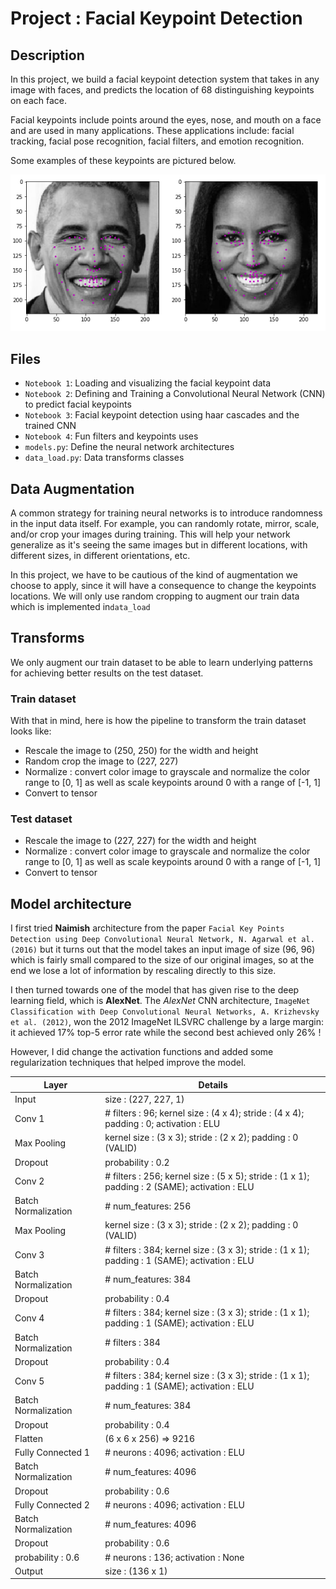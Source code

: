 # Project : Facial Keypoint Detection

## Description
In this project, we build a facial keypoint detection system 
that takes in any image with faces, and predicts the location
of 68 distinguishing keypoints on each face.

Facial keypoints include points around the eyes, nose, and mouth on a face and are used in many applications. These applications include: facial tracking, facial pose recognition, facial filters, and emotion recognition. 

Some examples of these keypoints are pictured below.

![Center Image](images-readme/sample.PNG)

## Files

* `Notebook 1`: Loading and visualizing the facial keypoint data
* `Notebook 2`: Defining and Training a Convolutional Neural Network (CNN) to predict facial keypoints
* `Notebook 3`: Facial keypoint detection using haar cascades and the trained CNN
* `Notebook 4`: Fun filters and keypoints uses
* `models.py`: Define the neural network architectures 
* `data_load.py`: Data transforms classes

## Data Augmentation

A common strategy for training neural networks is to introduce randomness in the input data itself. For example, you can randomly rotate, mirror, scale, and/or crop your images during training. This will help your network generalize as it's seeing the same images but in different locations, with different sizes, in different orientations, etc.

In this project, we have to be cautious of the kind of augmentation we choose to apply, since it will have a consequence to change the keypoints locations. We will only use random cropping to augment our train data which is implemented in`data_load`

## Transforms
We only augment our train dataset to be able to learn underlying patterns for achieving better results on the test dataset.

### Train dataset
With that in mind, here is how the pipeline to transform the train dataset looks like:
* Rescale the image to (250, 250) for the width and height
* Random crop the image to (227, 227)
* Normalize : convert color image to grayscale and normalize the color range to [0, 1] as well as scale keypoints around 0 with a range of [-1, 1]
* Convert to tensor

### Test dataset
 * Rescale the image to (227, 227) for the width and height
 *  Normalize : convert color image to grayscale and normalize the color range to [0, 1] as well as scale keypoints around 0 with a range of [-1, 1]
* Convert to tensor

## Model architecture
I first tried **Naimish** architecture from the paper 
`Facial Key Points Detection using Deep Convolutional Neural Network, N. Agarwal et al. (2016)` but it turns out that the model takes an input image of size (96, 96) which is fairly small compared to the size of our original images, so at the end we lose a lot of information by rescaling directly to this size.

I then turned towards one of the model that has given rise to the deep learning field, which is **AlexNet**. The *AlexNet* CNN architecture, `ImageNet Classification with Deep Convolutional Neural Networks, A. Krizhevsky et al. (2012)`, won the 2012 ImageNet ILSVRC challenge by a large margin: it achieved 17% top-5 error rate while the second best achieved only 26% ! 

However, I did change the activation functions and added some regularization techniques that helped improve the model.

| Layer               	| Details                                                                                          	|
|---------------------	|--------------------------------------------------------------------------------------------------	|
| Input               	| size : (227, 227, 1)                                                                             	|
| Conv 1              	| # filters : 96;  kernel size : (4 x 4);  stride : (4 x 4);  <br>padding : 0;   activation : ELU          	|
| Max Pooling         	| kernel size : (3 x 3);  stride : (2 x 2);  padding : 0 (VALID)                                     	|
| Dropout             	| probability : 0.2                                                                                	|
| Conv 2              	| # filters : 256;  kernel size : (5 x 5);  stride : (1 x 1);  <br>padding : 2 (SAME);   activation : ELU 	|
| Batch Normalization 	| # num_features: 256                                                                                  	|
| Max Pooling         	| kernel size : (3 x 3);  stride : (2 x 2);  padding : 0 (VALID)                                     	|
| Conv 3              	| # filters : 384;  kernel size : (3 x 3); stride : (1 x 1); <br>padding : 1 (SAME); activation : ELU   	|
| Batch Normalization 	| # num_features: 384                                                                                  	|
| Dropout             	| probability : 0.4                                                                                	|
| Conv 4              	| # filters : 384;  kernel size : (3 x 3);  stride : (1 x 1);  <br>padding : 1 (SAME);   activation : ELU  	|
| Batch Normalization 	| # filters : 384                                                                                  	|
| Dropout             	| probability : 0.4                                                                                	|
| Conv 5              	| # filters : 384;  kernel size : (3 x 3);  stride : (1 x 1);  <br>padding : 1 (SAME);   activation : ELU  	|
| Batch Normalization 	| # num_features: 384                                                                                  	|
| Dropout             	| probability : 0.4                                                                                	|
| Flatten             | (6 x 6 x 256) => 9216               |
| Fully Connected 1   | # neurons : 4096; activation : ELU   |
| Batch Normalization | # num_features: 4096                |
| Dropout             | probability : 0.6                   |
| Fully Connected 2   | # neurons : 4096; activation : ELU   |
| Batch Normalization | # num_features: 4096                |
| Dropout             | probability : 0.6                   |
| probability : 0.6   | # neurons : 136; activation : None |
| Output              | size : (136 x 1)                    |


